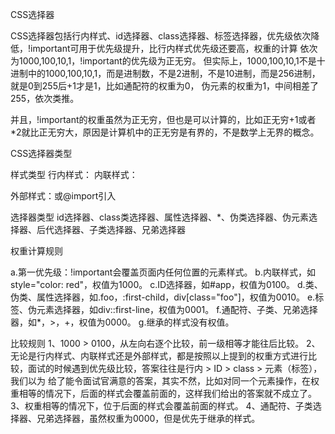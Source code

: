 CSS选择器

CSS选择器包括行内样式、id选择器、class选择器、标签选择器，优先级依次降低，!important可用于优先级提升，比行内样式优先级还要高，权重的计算
依次为1000,100,10,1，!important的优先级为正无穷。
但实际上，1000,100,10,1不是十进制中的1000,100,10,1，而是进制数，不是2进制，不是10进制，而是256进制，就是0到255后+1才是1，比如通配符的权重为0，
伪元素的权重为1，中间相差了255，依次类推。

并且，!important的权重虽然为正无穷，但也是可以计算的，比如正无穷+1或者*2就比正无穷大，原因是计算机中的正无穷是有界的，不是数学上无界的概念。

CSS选择器类型

样式类型
行内样式：<style></style>
内联样式：<div style="color: red"></div>
外部样式：<link>或@import引入

选择器类型
id选择器、class类选择器、属性选择器、*、伪类选择器、伪元素选择器、后代选择器、子类选择器、兄弟选择器

权重计算规则

a.第一优先级：!important会覆盖页面内任何位置的元素样式。
b.内联样式，如style="color: red"，权值为1000。
c.ID选择器，如#app，权值为0100。
d.类、伪类、属性选择器，如.foo，:first-child，div[class="foo"]，权值为0010。
e.标签、伪元素选择器，如div::first-line，权值为0001。
f.通配符、子类、兄弟选择器，如*，>，+，权值为0000。
g.继承的样式没有权值。

比较规则
1、1000 > 0100，从左向右逐个比较，前一级相等才能往后比较。
2、无论是行内样式、内联样式还是外部样式，都是按照以上提到的权重方式进行比较，面试的时候遇到优先级比较，答案往往是行内 > ID > class > 元素（标签），我们以为
给了能令面试官满意的答案，其实不然，比如对同一个元素操作，在权重相等的情况下，后面的样式会覆盖前面的，这样我们给出的答案就不成立了。
3、权重相等的情况下，位于后面的样式会覆盖前面的样式。
4、通配符、子类选择器、兄弟选择器，虽然权重为0000，但是优先于继承的样式。
